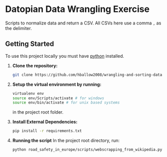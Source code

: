 # Datopian Data Wrangling Exercise
 Scripts to normalize data and return a CSV. All CSVs here use a comma `,` as the delimiter.

## Getting Started
To use this project locally you must have [python](https://www.python.org/downloads/) installed.

1. **Clone the repository:**
    ```sh
    git clone https://github.com/hballow2008/wrangling-and-sorting-data-using-python.git
    ```
2. **Setup the virtual environment by running:**
    ```sh
    virtualenv env
    source env/Scripts/activate # for windows
    source env/bin/activate # for unix based systems
    ```
    in the project root folder.
   
3. **Install External Dependencies:**
    ```sh
    pip install -r requirements.txt
    ```
   
5. **Running the script**
    In the project root directory, run:
    ```sh
    python road_safety_in_europe/scripts/webscrapping_from_wikipedia.py
    ```
